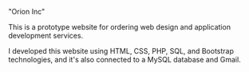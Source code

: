 "Orion Inc"

This is a prototype website for ordering web design and application development services.

I developed this website using HTML, CSS, PHP, SQL, and Bootstrap technologies, and it's also connected to a MySQL database and Gmail.
